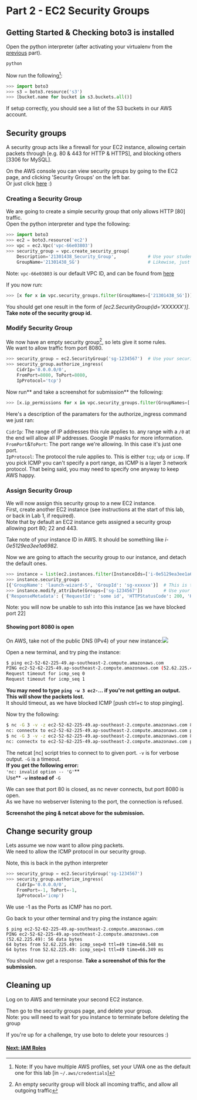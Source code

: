 # Part 2 - EC2 Security Groups

## Getting Started & Checking boto3 is installed

Open the python interpreter \(after activating your virtualenv from the [previous](/Part1.md) part\).

```
python
```

Now run the following[^1]:

```py
>>> import boto3
>>> s3 = boto3.resource('s3')
>>> [bucket.name for bucket in s3.buckets.all()]
```

If setup correctly, you should see a list of the S3 buckets in our AWS account.

## Security groups

A security group acts like a firewall for your EC2 instance, allowing certain packets through \[e.g. 80 & 443 for HTTP & HTTPS\], and blocking others \[3306 for MySQL\].

On the AWS console you can view security groups by going to the EC2 page, and clicking 'Security Groups' on the left bar.  
Or just click [here](https://ap-southeast-2.console.aws.amazon.com/ec2/v2/home?region=ap-southeast-2#SecurityGroups:sort=groupName) :\)

### Creating a Security Group

We are going to create a simple security group that only allows HTTP \[80\] traffic.  
Open the python interpreter and type the following:

```py
>>> import boto3
>>> ec2 = boto3.resource('ec2')
>>> vpc = ec2.Vpc('vpc-66e03803')
>>> security_group = vpc.create_security_group(
    Description='21301438_Security_Group',            # Use your student number here
    GroupName='21301438_SG')                          # Likewise, just your student number
```

Note: `vpc-66e03803` is our default VPC ID, and can be found from [here](https://ap-southeast-2.console.aws.amazon.com/vpc/home?region=ap-southeast-2#vpcs:)

If you now run:

```py
>>> [x for x in vpc.security_groups.filter(GroupNames=['21301438_SG'])] # using your SG created above
```

You should get one result in the form of _\[ec2.SecurityGroup\(id='XXXXXX'\)\]_. **Take note of the security group id.**

### Modify Security Group

We now have an empty security group[^2], so lets give it some rules.  
We want to allow traffic from port 8080.

```py
>>> security_group = ec2.SecurityGroup('sg-1234567')  # Use your security group id here
>>> security_group.authorize_ingress(
    CidrIp='0.0.0.0/0',
    FromPort=8080, ToPort=8080,
    IpProtocol='tcp')
```

Now run** and take a screenshot for submission** the following:

```py
>>> [x.ip_permissions for x in vpc.security_groups.filter(GroupNames=['21301438_SG'])] # Use your student number
```

Here's a description of the paramaters for the authorize\_ingress command we just ran:

`CidrIp`: The range of IP addresses this rule applies to. any range with a `/0` at the end will allow all IP addresses. Google IP masks for more information.  
`FromPort`&`ToPort`: The port range we're allowing. In this case it's just one port.  
`IpProtocol`: The protocol the rule applies to. This is either `tcp`; `udp` or `icmp`. If you pick ICMP you can't specify a port range, as ICMP is a layer 3 network protocol. That being said, you may need to specify one anyway to keep AWS happy.

### Assign Security Group

We will now assign this security group to a new EC2 instance.  
First, create another EC2 instance \(see instructions at the start of this lab, or back in Lab 1, if required\).  
Note that by default an EC2 instance gets assigned a security group allowing port 80; 22 and 443.

Take note of your instance ID in AWS. It should be something like _i-0e5129ea3ee1a6982._

Now we are going to attach the security group to our instance, and detach the default ones.

```py
>>> instance = list(ec2.instances.filter(InstanceIds=['i-0e5129ea3ee1a6982']))[0] # use your instance ID here
>>> instance.security_groups
[{'GroupName': 'launch-wizard-5', 'GroupId': 'sg-xxxxxx'}]  # This is the default group
>>> instance.modify_attribute(Groups=['sg-1234567'])        # Use your security group id you took note of before
{'ResponseMetadata': {'RequestId': 'some id', 'HTTPStatusCode': 200, 'HTTPHeaders': {'content-type': 'text/xml;charset=UTF-8', 'transfer-encoding': 'chunked', 'vary': 'Accept-Encoding', 'date': 'some date GMT', 'server': 'AmazonEC2'}, 'RetryAttempts': 0}}
```

Note: you will now be unable to ssh into this instance \[as we have blocked port 22\]

#### Showing port 8080 is open

On AWS, take not of the public DNS \(IPv4\) of your new instance:![](/assets/DNS.png)

Open a new terminal, and try ping the instance:

```bash
$ ping ec2-52-62-225-49.ap-southeast-2.compute.amazonaws.com
PING ec2-52-62-225-49.ap-southeast-2.compute.amazonaws.com (52.62.225.49): 56 data bytes
Request timeout for icmp_seq 0
Request timeout for icmp_seq 1
```

**You may need to type `ping -w 3 ec2-`... if you're not getting an output.  
This will show the packets lost.**  
It should timeout, as we have blocked ICMP \[push ctrl+c to stop pinging\].

Now try the following:

```bash
$ nc -G 3 -v -z ec2-52-62-225-49.ap-southeast-2.compute.amazonaws.com 80
nc: connectx to ec2-52-62-225-49.ap-southeast-2.compute.amazonaws.com port 80 (tcp) failed: Operation timed out
$ nc -G 3 -v -z ec2-52-62-225-49.ap-southeast-2.compute.amazonaws.com 8080
nc: connectx to ec2-52-62-225-49.ap-southeast-2.compute.amazonaws.com port 8080 (tcp) failed: Connection refused
```

The netcat \[nc\] script tries to connect to to given port. `-v` is for verbose output. `-G` is a timeout.  
**If you get the following error:**  
`'nc: invalid option -- 'G'`**  
Use** `-w` **instead of** `-G`

We can see that port 80 is closed, as nc never connects, but port 8080 is open.  
As we have no webserver listening to the port, the connection is refused.

**Screenshot the ping & netcat above for the submission.**

## Change security group

Lets assume we now want to allow ping packets.  
We need to allow the ICMP protocol in our security group.

Note, this is back in the python interpreter

```py
>>> security_group = ec2.SecurityGroup('sg-1234567')
>>> security_group.authorize_ingress(
    CidrIp='0.0.0.0/0',
    FromPort=-1, ToPort=-1,
    IpProtocol='icmp')
```

We use -1 as the Ports as ICMP has no port.

Go back to your other terminal and try ping the instance again:

```
$ ping ec2-52-62-225-49.ap-southeast-2.compute.amazonaws.com
PING ec2-52-62-225-49.ap-southeast-2.compute.amazonaws.com (52.62.225.49): 56 data bytes
64 bytes from 52.62.225.49: icmp_seq=0 ttl=49 time=68.548 ms
64 bytes from 52.62.225.49: icmp_seq=1 ttl=49 time=66.349 ms
```

You should now get a response. **Take a screenshot of this for the submission.**

## Cleaning up

Log on to AWS and terminate your second EC2 instance.

Then go to the security groups page, and delete your group.  
Note: you will need to wait for you instance to terminate before deleting the group

If you're up for a challenge, try use boto to delete your resources :\)

#### [Next: IAM Roles](/Part3.md)

[^1]: Note: If you have multiple AWS profiles, set your UWA one as the default one for this lab \[in `~/.aws/credentials`\]

[^2]: An empty security group will block all incoming traffic, and allow all outgoing traffic

